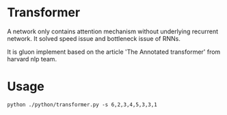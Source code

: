 # Transformer

A network only contains attention mechanism without underlying recurrent network. It solved speed issue and bottleneck issue of RNNs.

It is gluon implement based on the article 'The Annotated transformer' from harvard nlp team.


# Usage

```
python ./python/transformer.py -s 6,2,3,4,5,3,3,1
```

